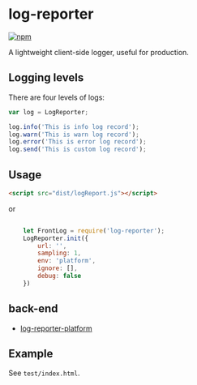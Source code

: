 # log-reporter
[![npm](https://img.shields.io/badge/npm-v0.1.1-blue.svg)](https://www.npmjs.com/package/log-reporter)

A lightweight client-side logger, useful for production.

## Logging levels

There are four levels of logs:

```javascript
var log = LogReporter;

log.info('This is info log record');
log.warn('This is warn log record');
log.error('This is error log record');
log.send('This is custom log record');
```

## Usage

```html
<script src="dist/logReport.js"></script>
```
or
```javascript

    let FrontLog = require('log-reporter');
    LogReporter.init({
        url: '',
        sampling: 1,
        env: 'platform',
        ignore: [],
        debug: false
    })

```
## back-end

- [log-reporter-platform](https://github.com/mostshow/log-reporter-platform)

## Example

See `test/index.html`.




